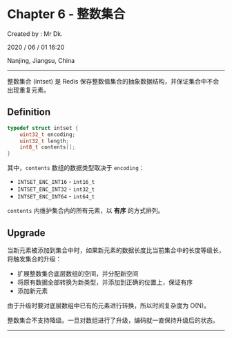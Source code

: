 # Chapter 6 - 整数集合

Created by : Mr Dk.

2020 / 06 / 01 16:20

Nanjing, Jiangsu, China

---

整数集合 (intset) 是 Redis 保存整数值集合的抽象数据结构，并保证集合中不会出现重复元素。

## Definition

```c
typedef struct intset {
    uint32_t encoding;
    uint32_t length;
    int8_t contents[];
}
```

其中，`contents` 数组的数据类型取决于 `encoding`：

* `INTSET_ENC_INT16` - `int16_t`
* `INTSET_ENC_INT32` - `int32_t`
* `INTSET_ENC_INT64` - `int64_t`

`contents` 内维护集合内的所有元素，以 **有序** 的方式排列。

## Upgrade

当新元素被添加到集合中时，如果新元素的数据长度比当前集合中的长度等级长，将触发集合的升级：

* 扩展整数集合底层数组的空间，并分配新空间
* 将原有数据全部转换为新类型，并添加到正确的位置上，保证有序
* 添加新元素

由于升级时要对底层数组中已有的元素进行转换，所以时间复杂度为 O(N)。

整数集合不支持降级。一旦对数组进行了升级，编码就一直保持升级后的状态。

---

